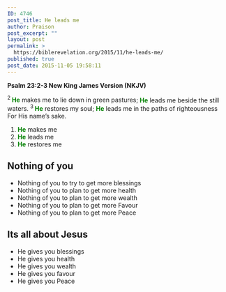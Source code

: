 ```yaml
---
ID: 4746
post_title: He leads me
author: Praison
post_excerpt: ""
layout: post
permalink: >
  https://biblerevelation.org/2015/11/he-leads-me/
published: true
post_date: 2015-11-05 19:58:11
---
```

<strong><span class="passage-display-bcv">Psalm 23:2-3
</span><span class="passage-display-version">New King James Version (NKJV)</span></strong>
<div class="poetry">
<p class="line"><span id="en-NKJV-14238" class="text Ps-23-2"><sup class="versenum">2 </sup><span style="color: #008000;"><strong>He</strong></span> makes me to lie down in green pastures;</span>
<span class="text Ps-23-2"><span style="color: #008000;"><strong>He</strong></span> leads me beside the still waters.</span>
<span id="en-NKJV-14239" class="text Ps-23-3"><sup class="versenum">3 </sup><span style="color: #008000;"><strong>He</strong></span> restores my soul;</span>
<span class="text Ps-23-3"><span style="color: #008000;"><strong>He</strong></span> leads me in the paths of righteousness</span>
<span class="text Ps-23-3">For His name’s sake.</span></p>

<ol>
	<li class="line"><span style="color: #008000;"><strong>He</strong></span> makes me</li>
	<li class="line"><span style="color: #008000;"><strong>He</strong></span> leads me</li>
	<li class="line"><span style="color: #008000;"><strong>He</strong></span> restores me</li>
</ol>
<h2><strong>Nothing of you</strong></h2>
<ul>
	<li>Nothing of you to try to get more blessings</li>
	<li>Nothing of you to plan to get more health</li>
	<li>Nothing of you to plan to get more wealth</li>
	<li>Nothing of you to plan to get more Favour</li>
	<li>Nothing of you to plan to get more Peace</li>
</ul>
<h2><strong>Its all about Jesus</strong></h2>
<ul>
	<li>He gives you blessings</li>
	<li>He gives you health</li>
	<li>He gives you wealth</li>
	<li>He gives you favour</li>
	<li>He gives you Peace</li>
</ul>
</div>